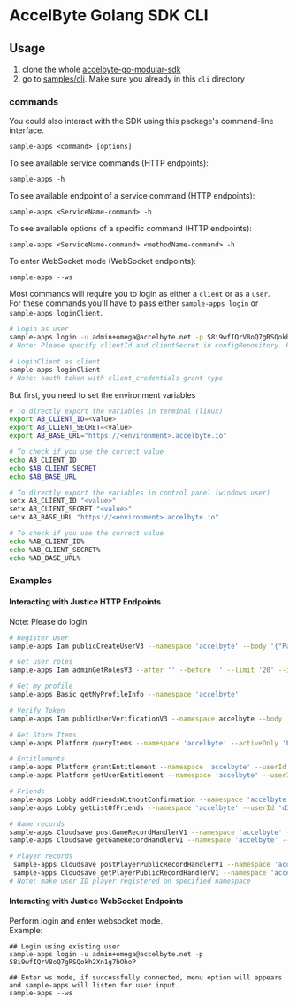 # AccelByte Golang SDK CLI

## Usage
1. clone the whole [accelbyte-go-modular-sdk](https://github.com/AccelByte/accelbyte-go-modular-sdk)
2. go to [samples/cli](https://github.com/AccelByte/accelbyte-go-modular-sdk/tree/main/samples/cli). Make sure you already in this `cli` directory

### commands
You could also interact with the SDK using this package's command-line interface.

```
sample-apps <command> [options]
``` 

To see available service commands (HTTP endpoints): 

```
sample-apps -h
```
To see available endpoint of a service command (HTTP endpoints):

```
sample-apps <ServiceName-command> -h
```
To see available options of a specific command (HTTP endpoints):  

```
sample-apps <ServiceName-command> <methodName-command> -h
```

To enter WebSocket mode (WebSocket endpoints):

```
sample-apps --ws
```

Most commands will require you to login as either a `client` or as a `user`.<br />
For these commands you'll have to pass either `sample-apps login` or `sample-apps loginClient`.
```sh
# Login as user
sample-apps login -u admin+omega@accelbyte.net -p S8i9wfIQrV8oQ7gRSQokh2Xn1g7bOhoP
# Note: Please specify clientId and clientSecret in configRepository. Please refer to `sample-apps/pkg/repository`

# LoginClient as client
sample-apps loginClient
# Note: oauth token with client_credentials grant type
```
But first, you need to set the environment variables
```sh
# To directly export the variables in terminal (linux)
export AB_CLIENT_ID=<value>
export AB_CLIENT_SECRET=<value>
export AB_BASE_URL="https://<environment>.accelbyte.io"

# To check if you use the correct value
echo AB_CLIENT_ID
echo $AB_CLIENT_SECRET
echo $AB_BASE_URL
```
```sh
# To directly export the variables in control panel (windows user)
setx AB_CLIENT_ID "<value>"
setx AB_CLIENT_SECRET "<value>"
setx AB_BASE_URL "https://<environment>.accelbyte.io"

# To check if you use the correct value
echo %AB_CLIENT_ID%
echo %AB_CLIENT_SECRET%
echo %AB_BASE_URL%
```

### Examples

#### Interacting with Justice HTTP Endpoints
Note: Please do login
```sh
# Register User
sample-apps Iam publicCreateUserV3 --namespace 'accelbyte' --body '{"PasswordMD5Sum": "string", "acceptedPolicies": [{"isAccepted": true, "localizedPolicyVersionId": "string", "policyId": "string", "policyVersionId": "string"}], "authType": "EMAILPASSWD", "code": "GWUvzq1Z", "country": "US", "dateOfBirth": "2019-04-29", "displayName": "goSDK", "emailAddress": "goSDK@accelbyte.net", "password": "password1", "reachMinimumAge": false}'

# Get user roles
sample-apps Iam adminGetRolesV3 --after '' --before '' --limit '20' --isWildcard 'False'

# Get my profile
sample-apps Basic getMyProfileInfo --namespace 'accelbyte'
```
```sh
# Verify Token
sample-apps Iam publicUserVerificationV3 --namespace accelbyte --body '{"code":"123456","contactType":"string","languageTag":"en-US","validateOnly":true}'

# Get Store Items
sample-apps Platform queryItems --namespace 'accelbyte' --activeOnly 'False' --appType 'GAME' --itemType 'INGAMEITEM' --limit '20' --offset '0' --availableDate 'string' --baseAppId 'string' --categoryPath 'string' --features 'string' --region 'string' --sortBy 'string' --storeId 'string' --tags 'string' --targetNamespace 'string'

# Entitlements
sample-apps Platform grantEntitlement --namespace 'accelbyte' --userId 'd34a444f173f4ed49e44bd9f22418539' --body '[{"endDate": "1975-11-20T00:00:00Z", "grantedCode": "string", "itemId": "string", "itemNamespace": "string", "language": "string", "quantity": 64, "region": "string", "source": "REFERRAL_BONUS", "startDate": "1995-03-07T00:00:00Z", "storeId": "string"}]'
sample-apps Platform getUserEntitlement --namespace 'accelbyte' --userId 'd34a444f173f4ed49e44bd9f22418539' --entitlementId 'string'

# Friends
sample-apps Lobby addFriendsWithoutConfirmation --namespace 'accelbyte' --userId 'd34a444f173f4ed49e44bd9f22418539' --body '{"friendIds": ["e5ca182435a84802b4996b6bdbeffa85"]}'
sample-apps Lobby getListOfFriends --namespace 'accelbyte' --userId 'd34a444f173f4ed49e44bd9f22418539'

# Game records
sample-apps Cloudsave postGameRecordHandlerV1 --namespace 'accelbyte' --key 'sample-key' --body '{"key1": "value1"}'
sample-apps Cloudsave getGameRecordHandlerV1 --namespace 'accelbyte' --key 'sample-key'

# Player records
 sample-apps Cloudsave postPlayerPublicRecordHandlerV1 --namespace 'accelbyte' --userId 'd34a444f173f4ed49e44bd9f22418539' --key 'sample-key' --body '{"key1":"value1"}'
 sample-apps Cloudsave getPlayerPublicRecordHandlerV1 --namespace 'accelbyte' --userId 'd34a444f173f4ed49e44bd9f22418539' --key 'sample-key'
# Note: make user ID player registered on specified namespace
```

#### Interacting with Justice WebSocket Endpoints
Perform login and enter websocket mode.<br />
Example:
```shell
## Login using existing user
sample-apps login -u admin+omega@accelbyte.net -p S8i9wfIQrV8oQ7gRSQokh2Xn1g7bOhoP

## Enter ws mode, if successfully connected, menu option will appears and sample-apps will listen for user input.
sample-apps --ws
```
